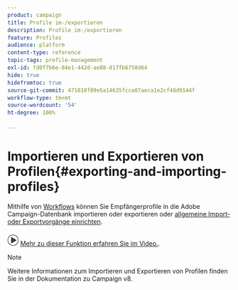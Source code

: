 ```yaml
---
product: campaign
title: Profile im-/exportieren
description: Profile im-/exportieren
feature: Profiles
audience: platform
content-type: reference
topic-tags: profile-management
exl-id: fd0f7b6e-84e1-442d-ae88-817fb6758d64
hide: true
hidefromtoc: true
source-git-commit: 471018f09e5a14635fcce07aeca1e2cf48d9144f
workflow-type: tm+mt
source-wordcount: '54'
ht-degree: 100%

---
```


# Importieren und Exportieren von Profilen{#exporting-and-importing-profiles}



Mithilfe von [Workflows](#use-workflows) können Sie Empfängerprofile in die Adobe Campaign-Datenbank importieren oder exportieren oder [allgemeine Import- oder Exportvorgänge einrichten](#create-jobs).

![](assets/do-not-localize/how-to-video.png) [Mehr zu dieser Funktion erfahren Sie im Video.](#import-profiles-video).

>[!NOTE]
>
>Weitere Informationen zum Importieren und Exportieren von Profilen finden Sie in der Dokumentation zu Campaign v8.


<!--

## Use workflows{#use-workflows}

Exports and imports are configured in dedicated templates executed through workflows via import and export activities. They can be repeated automatically according to a schedule, for example to automate data exchange between several information systems. [Learn more](../../platform/using/import-export-workflows.md#best-practices-when-importing-data)

If necessary, you can create an occasional import or export job via the **[!UICONTROL Generic imports and exports]** feature described below.

## Create jobs{#create-jobs}

To configure and execute data imports and exports jobs, go to the **[!UICONTROL Profiles and targets]** tab and click the **[!UICONTROL Jobs]** link. [Learn more](../../platform/using/about-generic-imports-exports.md)

![](assets/s_ncs_user_interface_import_link.png)


## Tutorial video {#import-profiles-video}

This video explains how to import profiles in Adobe Campaign, for an occasional import.

>[!VIDEO](https://video.tv.adobe.com/v/25608?quality=12)

Additional Campaign Classic how-to videos are available [here](https://experienceleague.adobe.com/docs/campaign-classic-learn/tutorials/overview.html?lang=de).
-->